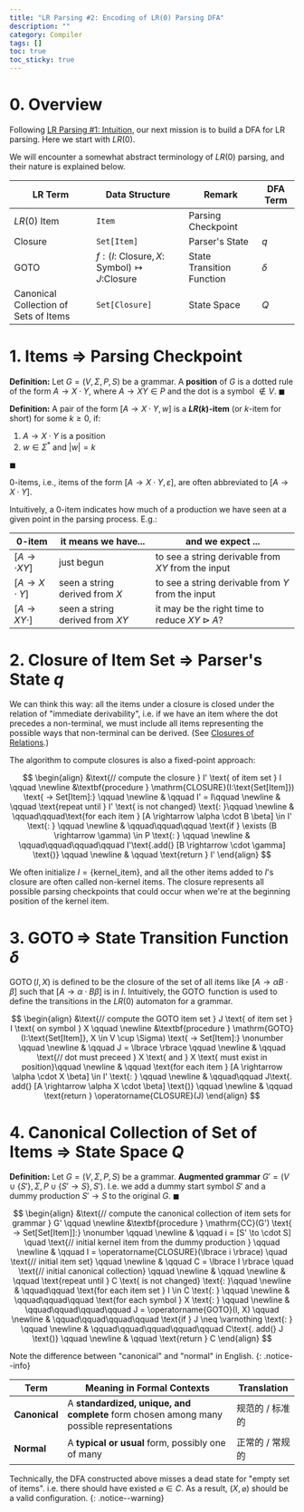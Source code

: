 ```yaml
---
title: "LR Parsing #2: Encoding of LR(0) Parsing DFA"
description: ""
category: Compiler
tags: []
toc: true
toc_sticky: true
---
```


# 0. Overview

Following [LR Parsing #1: Intuition](/compiler/2025/07/17/lr-parsing-1-intuition), our next mission is to build a DFA for LR parsing. Here we start with $LR(0)$. 

We will encounter a somewhat abstract terminology of $LR(0)$ parsing, and their nature is explained below.

|LR Term                               |Data Structure         |Remark                                      |DFA Term                  |
|--------------------------------------|-----------------------|--------------------------------------------|--------------------------|
|$LR(0)$ Item                          | `Item`                | Parsing Checkpoint                         |                          |
|Closure                               | `Set[Item]`         | Parser's State                             | $q$                      |
|$\operatorname{GOTO}$                 | $f: (I\text{: Closure}, X\text{: Symbol}) \mapsto J\text{:Closure}$| State Transition Function                  | $\delta$                 |
|Canonical Collection of Sets of Items | `Set[Closure]`      | State Space                                | $Q$                      |


# 1. Items $\Rightarrow$ Parsing Checkpoint

**Definition:** Let $G=(V,\Sigma,P,S)$ be a grammar. A **position** of $G$ is a dotted rule of the form $A\to X \cdot Y$, where $A \to X Y \in P$ and the dot is a symbol $\not\in V$. $\blacksquare$

**Definition:** A pair of the form $[A\to X \cdot Y, w]$ is a **$LR(k)$-item** (or $k$-item for short) for some $k\geq0$, if:

1. $A \to X \cdot Y$ is a position
2. $w \in \Sigma^{\ast}$ and $\vert w \vert = k$

$\blacksquare$

$0$-items, i.e., items of the form $[A\to X \cdot Y,\varepsilon]$, are often abbreviated to $[A\to X \cdot Y]$.

Intuitively, a $0$-item indicates how much of a production we have seen at a given point in the parsing process. E.g.: 

|$0$-item|it means we have...|and we expect ...|
|--------|-------------------|-----------------|
|$[A\to \cdot XY]$| just begun        | to see a string derivable from $XY$ from the input|
|$[A\to X \cdot Y]$| seen a string derived from $X$| to see a string derivable from $Y$ from the input|
|$[A\to XY \cdot]$| seen a string derived from $XY$| it may be the right time to reduce $XY \rhd A$?|

# 2. Closure of Item Set $\Rightarrow$ Parser's State $q$

We can think this way: all the items under a closure is closed under the relation of "immediate derivability", i.e. if we have an item where the dot precedes a non-terminal, we must include all items representing the possible ways that non-terminal can be derived. (See [Closures of Relations](/math/2024/06/12/closure-math-closures-of-relations#closures-of-relations).)

The algorithm to compute closures is also a fixed-point approach:

$$
\begin{align}
&\text{// compute the closure } I' \text{ of item set } I \qquad \newline 
&\textbf{procedure } \mathrm{CLOSURE}(I:\text{Set[Item]}) \text{ -> Set[Item]:} \qquad \newline 
& \qquad I' = I\qquad \newline 
& \qquad \text{repeat until } I' \text{ is not changed} \text{: }\qquad \newline 
& \qquad\qquad\text{for each item } [A \rightarrow \alpha \cdot B \beta] \in I' \text{: } \qquad \newline  
& \qquad\qquad\qquad \text{if } \exists (B \rightarrow \gamma) \in P \text{: } \qquad \newline 
& \qquad\qquad\qquad\qquad I'\text{.add(} [B \rightarrow \cdot \gamma] \text{)} \qquad \newline 
& \qquad \text{return } I'
\end{align}
$$

We often initialize $I = \lbrace \text{kernel\_item} \rbrace$, and all the other items added to $I$'s closure are often called non-kernel items. The closure represents all possible parsing checkpoints that could occur when we're at the beginning position of the kernel item.

# 3. $\operatorname{GOTO} \Rightarrow$ State Transition Function $\delta$

$\operatorname{GOTO}(I,X)$ is defined to be the closure of the set of all items like $[A \rightarrow \alpha B \cdot \beta]$ such that $[A \rightarrow \alpha \cdot B \beta]$ is in $I$. Intuitively, the $\operatorname{GOTO}$ function is used to define the transitions in the $LR(0)$ automaton for a grammar.

$$
\begin{align}
&\text{// compute the GOTO item set } J \text{ of item set } I \text{ on symbol } X \qquad \newline 
&\textbf{procedure } \mathrm{GOTO}(I:\text{Set[Item]}, X \in V \cup \Sigma) \text{ -> Set[Item]:} \nonumber \qquad \newline 
& \qquad J = \lbrace \rbrace \qquad \newline
& \qquad \text{// dot must preceed } X \text{ and } X \text{ must exist in position}\qquad \newline 
& \qquad \text{for each item } [A \rightarrow \alpha \cdot X \beta] \in I' \text{: } \qquad \newline 
& \qquad\qquad J\text{. add(} [A \rightarrow \alpha X \cdot \beta] \text{)} \qquad \newline 
& \qquad \text{return } \operatorname{CLOSURE}(J)
\end{align}
$$

# 4. Canonical Collection of Set of Items $\Rightarrow$ State Space $Q$

**Definition:** Let $G=(V,\Sigma,P,S)$ be a grammar. **Augmented grammar** $G' = (V \cup \lbrace S' \rbrace, \Sigma, P \cup \lbrace S' \to S \rbrace, S')$. I.e. we add a dummy start symbol $S'$ and a dummy production $S' \to S$ to the original $G$. $\blacksquare$

$$
\begin{align}
&\text{// compute the canonical collection of item sets for grammar } G' \qquad \newline 
&\textbf{procedure } \mathrm{CC}(G') \text{ -> Set[Set[Item]]:} \nonumber \qquad \newline
& \qquad i = [S' \to \cdot S] \quad \text{// initial kernel item from the dummy production } \qquad \newline
& \qquad I = \operatorname{CLOSURE}(\lbrace i \rbrace) \quad \text{// initial item set} \qquad \newline
& \qquad C = \lbrace I \rbrace \quad \text{// initial canonical collection} \qquad \newline
& \qquad \newline
& \qquad \text{repeat until } C \text{ is not changed} \text{: }\qquad \newline 
& \qquad\qquad \text{for each item set } I \in C \text{: } \qquad \newline  
& \qquad\qquad\qquad \text{for each symbol } X \text{: } \qquad \newline
& \qquad\qquad\qquad\qquad J = \operatorname{GOTO}(I, X) \qquad \newline
& \qquad\qquad\qquad\qquad \text{if } J \neq \varnothing \text{: } \qquad \newline 
& \qquad\qquad\qquad\qquad\qquad C\text{. add(} J \text{)} \qquad \newline 
& \qquad \text{return } C
\end{align}
$$

Note the difference between "canonical" and "normal" in English.
{: .notice--info}

|Term|Meaning in Formal Contexts|Translation|
|---|---|---|
|**Canonical**|A **standardized, unique, and complete** form chosen among many possible representations|规范的 / 标准的|
|**Normal**|A **typical or usual** form, possibly one of many|正常的 / 常规的|

Technically, the DFA constructed above misses a dead state for "empty set of items". i.e. there should have existed $\varnothing \in C$. As a result, $(X, \varnothing)$ should be a valid configuration.
{: .notice--warning}